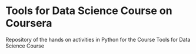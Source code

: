 # Tools for Data Science Course on Coursera
Repository of the hands on activities in Python for the Course Tools for Data Science Course
